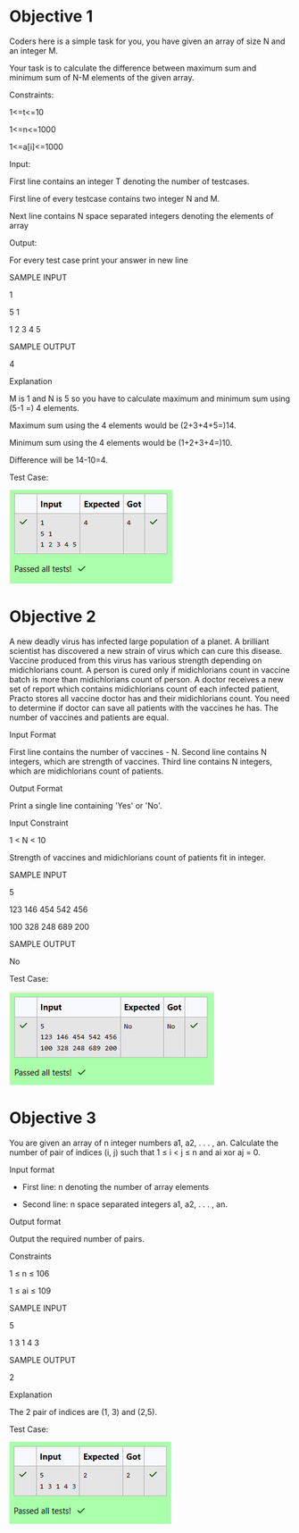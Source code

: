 # Objective 1

Coders here is a simple task for you, you have given an array of size N and an integer M.

 

Your task is to calculate the difference between maximum sum and minimum sum of N-M elements of the given array.

 

Constraints:

 

1<=t<=10

1<=n<=1000

1<=a[i]<=1000

 

Input:

 

First line contains an integer T denoting the number of testcases.

First line of every testcase contains two integer N and M.

Next line contains N space separated integers denoting the elements of array

 

Output:

 

For every test case print your answer in new line

 

SAMPLE INPUT

 

1

5 1

1 2 3 4 5

 

SAMPLE OUTPUT

 

4

 

Explanation

 

M is 1 and N is 5 so you have to calculate maximum and minimum sum using (5-1 =) 4 elements.

Maximum sum using the 4 elements would be (2+3+4+5=)14.

Minimum sum using the 4 elements would be (1+2+3+4=)10.

Difference will be 14-10=4.

Test Case:

![alt text](<Screenshot 2025-01-13 170748.png>)

# Objective 2

A new deadly virus has infected large population of a planet. A brilliant scientist has discovered a new strain of virus which can cure this disease. Vaccine produced from this virus has various strength depending on midichlorians count. A person is cured only if midichlorians count in vaccine batch is more than midichlorians count of person. A doctor receives a new set of report which contains midichlorians count of each infected patient, Practo stores all vaccine doctor has and their midichlorians count. You need to determine if doctor can save all patients with the vaccines he has. The number of vaccines and patients are equal.

 

Input Format

 

First line contains the number of vaccines - N. Second line contains N integers, which are strength of vaccines. Third line contains N integers, which are midichlorians count of patients.

 

Output Format

 

Print a single line containing 'Yes' or 'No'.

 

Input Constraint

 

1 < N < 10

 

Strength of vaccines and midichlorians count of patients fit in integer.

 

SAMPLE INPUT

 

5

123 146 454 542 456

100 328 248 689 200

 

SAMPLE OUTPUT

 

No

Test Case:

![alt text](<Screenshot 2025-01-13 170753.png>)

# Objective 3

You are given an array of n integer numbers a1, a2, . . . , an. Calculate the number of pair of indices (i, j) such that 1 ≤ i < j ≤ n and ai xor aj = 0.

 

Input format

 

- First line: n denoting the number of array elements

- Second line: n space separated integers a1, a2, . . . , an.

 

Output format

 

Output the required number of pairs.

 

Constraints

 

1 ≤ n ≤ 106

1 ≤ ai ≤ 109

 

SAMPLE INPUT

 

5

1 3 1 4 3

 

SAMPLE OUTPUT

 

2

 

Explanation

 

The 2 pair of indices are (1, 3) and (2,5).

Test Case:

![alt text](<Screenshot 2025-01-13 170759.png>)